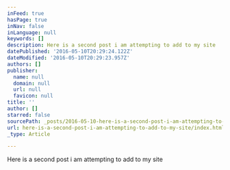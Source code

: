 ```yaml
---
inFeed: true
hasPage: true
inNav: false
inLanguage: null
keywords: []
description: Here is a second post i am attempting to add to my site
datePublished: '2016-05-10T20:29:24.122Z'
dateModified: '2016-05-10T20:29:23.957Z'
authors: []
publisher:
  name: null
  domain: null
  url: null
  favicon: null
title: ''
author: []
starred: false
sourcePath: _posts/2016-05-10-here-is-a-second-post-i-am-attempting-to-add-to-my-site.md
url: here-is-a-second-post-i-am-attempting-to-add-to-my-site/index.html
_type: Article

---
```

Here is a second post i am attempting to add to my site